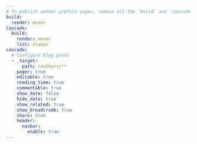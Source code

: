 ```yaml
---
# To publish author profile pages, remove all the `build` and `cascade` settings below.
build:
  render: never
cascade:
  build:
    render: never
    list: always
cascade:
  # Configure blog posts
  - _target:
      path: /authors/**
    pager: true
    editable: true
    reading_time: true
    commentable: true
    show_date: false
    hide_date: true
    show_related: true
    show_breadcrumb: true
    share: true
    header:
      navbar:
        enable: true
---
```

